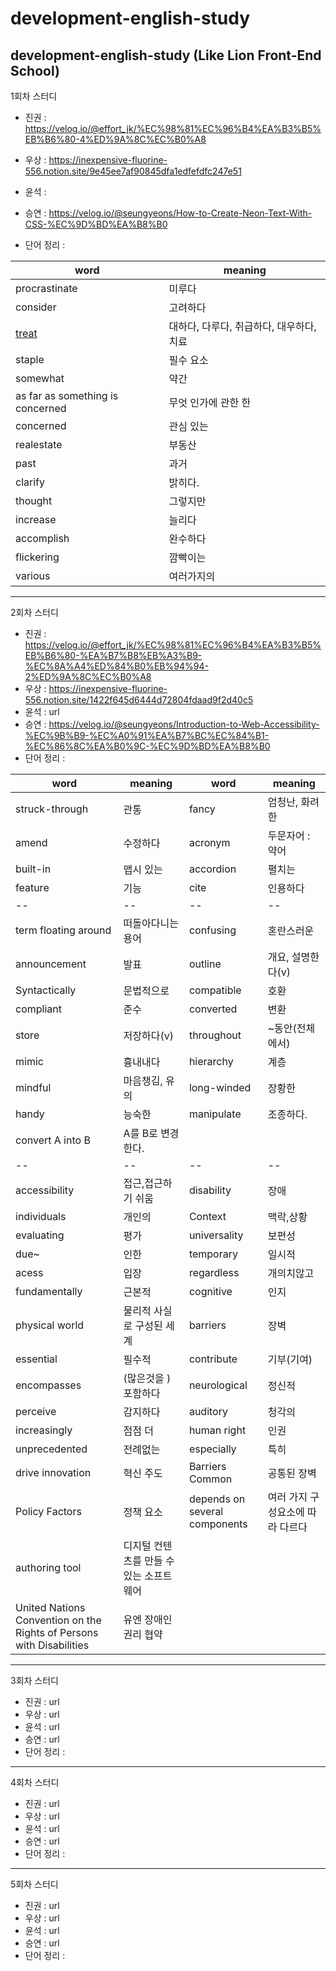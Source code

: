 # development-english-study
development-english-study (Like Lion Front-End School)
---
1회차 스터디
- 진권 : https://velog.io/@effort_jk/%EC%98%81%EC%96%B4%EA%B3%B5%EB%B6%80-4%ED%9A%8C%EC%B0%A8
- 우상 : https://inexpensive-fluorine-556.notion.site/9e45ee7af90845dfa1edfefdfc247e51
- 윤석 : 
- 승연 : https://velog.io/@seungyeons/How-to-Create-Neon-Text-With-CSS-%EC%9D%BD%EA%B8%B0

- 단어 정리 :

| word | meaning |
| -- | -- |
| procrastinate | 미루다 |
| consider | 고려하다 |
| [treat](https://engoo.co.kr/app/words/word/treat/zga0ELstQmCjlQAAAC9nAA) | 대하다, 다루다, 취급하다, 대우하다, 치료 |
| staple | 필수 요소 |
| somewhat | 약간 |
| as far as something is concerned | 무엇 인가에 관한 한 |
| concerned | 관심 있는 |
| realestate | 부동산 |
| past | 과거 |
| clarify | 밝히다. |
| thought | 그렇지만 |
| increase | 늘리다 |
| accomplish | 완수하다 |
| flickering | 깜빡이는 |
| various | 여러가지의 |

---
2회차 스터디
- 진권 : https://velog.io/@effort_jk/%EC%98%81%EC%96%B4%EA%B3%B5%EB%B6%80-%EA%B7%B8%EB%A3%B9-%EC%8A%A4%ED%84%B0%EB%94%94-2%ED%9A%8C%EC%B0%A8
- 우상 : https://inexpensive-fluorine-556.notion.site/1422f645d6444d72804fdaad9f2d40c5
- 윤석 : url
- 승연 : https://velog.io/@seungyeons/Introduction-to-Web-Accessibility-%EC%9B%B9-%EC%A0%91%EA%B7%BC%EC%84%B1-%EC%86%8C%EA%B0%9C-%EC%9D%BD%EA%B8%B0
- 단어 정리 :  

| word | meaning | word | meaning |
| -- | -- | -- | -- |
| struck-through | 관통 | fancy | 엄청난, 화려한 |
| amend | 수정하다 | acronym | 두문자어 : 약어 |
| built-in | 맵시 있는 | accordion | 펼치는 |
| feature | 기능 | cite | 인용하다 |
| -- | -- | -- | -- |
| term floating around | 떠돌아다니는 용어 | confusing | 혼란스러운 |
| announcement | 발표 | outline | 개요, 설명한다(v) |
| Syntactically | 문법적으로 | compatible | 호환 |
| compliant | 준수 | converted | 변환 |
| store | 저장하다(v) | throughout | ~동안(전체에서) |
| mimic | 흉내내다 | hierarchy | 계층 |
| mindful | 마음챙김, 유의 | long-winded | 장황한 |
| handy | 능숙한 | manipulate | 조종하다. |
| convert A into B | A를 B로 변경한다. |
| -- | -- | -- | -- |
| accessibility | 접근,접근하기 쉬움 | disability | 장애 |
| individuals | 개인의 | Context | 맥락,상황 |
| evaluating | 평가 | universality | 보편성 |
| due~ | 인한 | temporary | 일시적 |
| acess | 입장 | regardless | 개의치않고 |
| fundamentally | 근본적 | cognitive | 인지 |
| physical world | 물리적 사실로 구성된 세계 | barriers | 장벽 |
| essential | 필수적 | contribute | 기부(기여) |
| encompasses | (많은것을 )포함하다 | neurological  | 정신적 |
| perceive | 감지하다 | auditory | 청각의 |
| increasingly | 점점 더 | human right | 인권 |
| unprecedented | 전례없는 | especially | 특히 |
| drive innovation | 혁신 주도 | Barriers Common | 공통된 장벽 |
| Policy Factors | 정책 요소 | depends on several components | 여러 가지 구성요소에 따라 다르다 |
| authoring tool | 디지털 컨텐츠를 만들 수 있는 소프트웨어 |
| United Nations Convention on the Rights of Persons with Disabilities | 유엔 장애인 권리 협약 |





---
3회차 스터디
- 진권 : url
- 우상 : url
- 윤석 : url
- 승연 : url
- 단어 정리 :  
---
4회차 스터디
- 진권 : url
- 우상 : url
- 윤석 : url
- 승연 : url
- 단어 정리 :  
---
5회차 스터디
- 진권 : url
- 우상 : url
- 윤석 : url
- 승연 : url
- 단어 정리 :  
